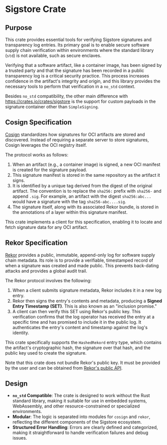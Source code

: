 # Sigstore Crate

## Purpose

This crate provides essential tools for verifying Sigstore signatures and transparency log
entries. Its primary goal is to enable secure software supply chain verification within
environments where the standard library (`std`) is not available, such as secure enclaves.

Verifying that a software artifact, like a container image, has been signed by a trusted party
and that the signature has been recorded in a public transparency log is a critical security
practice. This process increases confidence in the artifact's integrity and origin, and this
library provides the necessary tools to perform that verification in a `no_std` context.

Besides `no_std` compatibility, the other main difference with https://crates.io/crates/sigstore
is the support for custom payloads in the signature container other than `SimpleSigning`.

## Cosign Specification

[Cosign](https://github.com/sigstore/cosign/blob/main/specs/SIGNATURE_SPEC.md) standardizes how
signatures for OCI artifacts are stored and discovered. Instead of requiring a separate server
to store signatures, Cosign leverages the OCI registry itself.

The protocol works as follows:

1. When an artifact (e.g., a container image) is signed, a new OCI manifest is created for the
   signature payload.
2. This signature manifest is stored in the same repository as the artifact it signs.
3. It is identified by a unique tag derived from the digest of the original artifact. The
   convention is to replace the `sha256:` prefix with `sha256-` and append `.sig`. For
   example, an artifact with the digest `sha256:abc...` would have a signature with the tag
   `sha256-abc....sig`.
4. The signature itself, along with its associated Rekor bundle, is stored in the annotations
   of a layer within this signature manifest.

This crate implements a client for this specification, enabling it to locate and fetch signature
data for any OCI artifact.

## Rekor Specification

[Rekor](https://www.sigstore.net/rekor/overview) provides a public, immutable, append-only log
for software supply chain metadata. Its role is to provide a verifiable, timestamped record of
when a signature was created and made public. This prevents back-dating attacks and provides a
global audit trail.

The Rekor protocol involves the following:

1. When a client submits signature metadata, Rekor includes it in a new log entry.
2. Rekor then signs the entry's contents and metadata, producing a
   **Signed Entry Timestamp (SET)**. This is also known as an "inclusion promise."
3. A client can then verify this SET using Rekor's public key. This verification confirms that
   the log operator has received the entry at a specific time and has promised to include it
   in the public log. It authenticates the entry's content and timestamp against the log's
   identity.

This crate specifically supports the `HashedRekord` entry type, which contains the artifact's
cryptographic hash, the signature over that hash, and the public key used to create the
signature.

Note that this crate does not bundle Rekor's public key. It must be provided by the user and can
be obtained from [Rekor's public API](https://rekor.sigstore.dev/api/v1/log/publicKey).

## Design

- **`no_std` Compatible**: The crate is designed to work without the Rust standard library,
  making it suitable for use in embedded systems, WebAssembly, and other resource-constrained
  or specialized environments.
- **Modular**: The logic is separated into modules for `cosign` and `rekor`, reflecting the
  different components of the Sigstore ecosystem.
- **Structured Error Handling**: Errors are clearly defined and categorized, making it
  straightforward to handle verification failures and debug issues.
